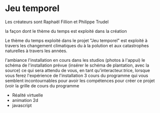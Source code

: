# Jeu temporel
Les créateurs sont Raphaël Fillion et Philippe Trudel

la façon dont le thème du temps est exploité dans la création 

Le thème du temps exploité dans le projet "Jeu temporel" est exploité à travers les changement climatiques du à la polution et aux catastrophes naturelles à travers les années.

l'ambiance
l'installation en cours dans les studios (photos à l'appui)
le schéma de l'installation prévue (insérer le schéma de plantation, avec la source)
ce qui sera attendu de vous, en tant qu'interacteur.trice, lorsque vous ferez l'expérience de l'installation
3 cours du programme qui vous semblent incontournables pour avoir les compétences pour créer ce projet (voir la grille de cours du programme
- Réalité virtuelle
- animation 2d
- javascript
